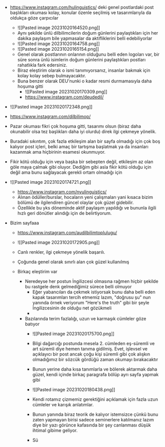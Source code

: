 - https://www.instagram.com/hulinguistics/ deki genel postlardaki post başlıkları okuması kolay, konular özenle seçilmiş ve tasarımlarıyla da oldukça göze çarpıcılar
	- ![[Pasted image 20231020164520.png]] 
	-  Aynı şekilde ünlü dilbilimcilerin doğum günlerini paylaştıkları için her dakika paylaşım bile yapmasalar da aktifliklerini belli edebiliyorlar
	- ![[Pasted image 20231020164758.png]]
	- ![[Pasted image 20231020165154.png]]
	- Genel olarak postlarının onlarının olduğunu belli eden logoları var, bir süre sonra ünlü isimlerin doğum günlerini paylaştıkları postları rahatlıkla fark edersiniz. 
	- Biraz eleştirim olarak o ismi tanımıyorsanız, insanlar bakmak için kolay kolay sebep bulmayacaktır. 
	-  Buna benzer olarak DEU'nunki o kadar resmi durmamasıyla daha hoşuma gitti
		- ![[Pasted image 20231020170309.png]]
		- https://www.instagram.com/deudedil/



- ![[Pasted image 20231020172348.png]]
- https://www.instagram.com/dilbilimop/
- Pazar okuması fikri çok hoşuma gitti, tasarımı olsun (biraz daha okunabilir olsa tez başlıkları daha iyi olurdu) direk ilgi çekmeye yönelik.
- Buradaki sıkıntım, çok fazla etkileşim alan bir sayfa olmadığı için çok boş kalıyor post içleri, belki amaç bir tartışma başlatmak ya da insanları kazanmak ama hiçbirinin esamesi okunmuyor.
- Fikir kötü olduğu için veya başka bir sebepten değil, etkileşim az olan göle maya çalmak gibi oluyor. Dediğim gibi asla fikir kötü olduğu için değil ama bunu sağlayacak gerekli ortam olmadığı için

- ![[Pasted image 20231020174721.png]]
	- https://www.instagram.com/nyulinguistics/
	- Alınan ödüller/burslar, hocaların yeni çalışmaları yani kısaca bizim bölümü de ilgilendiren güncel olaylar çok güzel gidebilir.
	- Özellikle bu yks döneminde aktif paylaşım yapıldığı ve bununla ilgili hızlı geri dönütler alındığı için de belirtiyorum.



- Bizim sayfaaa
	- https://www.instagram.com/audilbilimtoplulugu/
	- ![[Pasted image 20231020172905.png]]
	- Canlı renkler, ilgi çekmeye yönelik başarılı.
	- Çoğunda genel olarak sınırlı alan çok güzel kullanılmış

	- Birkaç eleştirim var
		- Neredeyse her postun İngilizcesi olmasına rağmen hiçbir şekilde bu rastgele denk gelmediğimiz sürece belli olmuyor
			- Eğer yabancıları da çekmek istiyorsak bunu daha belli eden kapak tasarımları tercih etmemiz lazım, "doğrusu şu" nun yanında örnek veriyorum "Here's the truth" gibi bir şeyle İngilizcesinin de olduğu net gözükmeli
			- 
		- Bazılarında terim fazlalığı, uzun ve karmaşık cümleler göze batıyor
			- ![[Pasted image 20231020175700.png]]
			- Bilgi dağarcığı postunda mesela 2. cümleden eş-süremli ve art süremli diye hemen tanıma gidilmiş. Evet, işlevsel ve açıklayıcı bir post ancak çoğu kişi süremli gibi çok alışkın olmadığımız bir sözcük gördüğü zaman okumayı bırakacaktır
			- Bunun yerine daha kısa tanımlarla ve bölerek aktarmak daha güzel, kendi içinde birkaç paragrafa bölüp ayrı sayfa yapmak gibi
			 
			- ![[Pasted image 20231020180438.png]]
			- Kendi rotamız çizmemiz gerektiğini açıklamak için fazla uzun cümleler ve karışık anlatımlar.
			- Bunun yanında biraz teorik de kalıyor istemsizce çünkü bunu zaten yapmayan birisi sadece seminerlere katılmanız lazım diye bir yazı görünce kafasında bir şey canlanması düşük ihtimal gibime geliyor.

			-  Sü